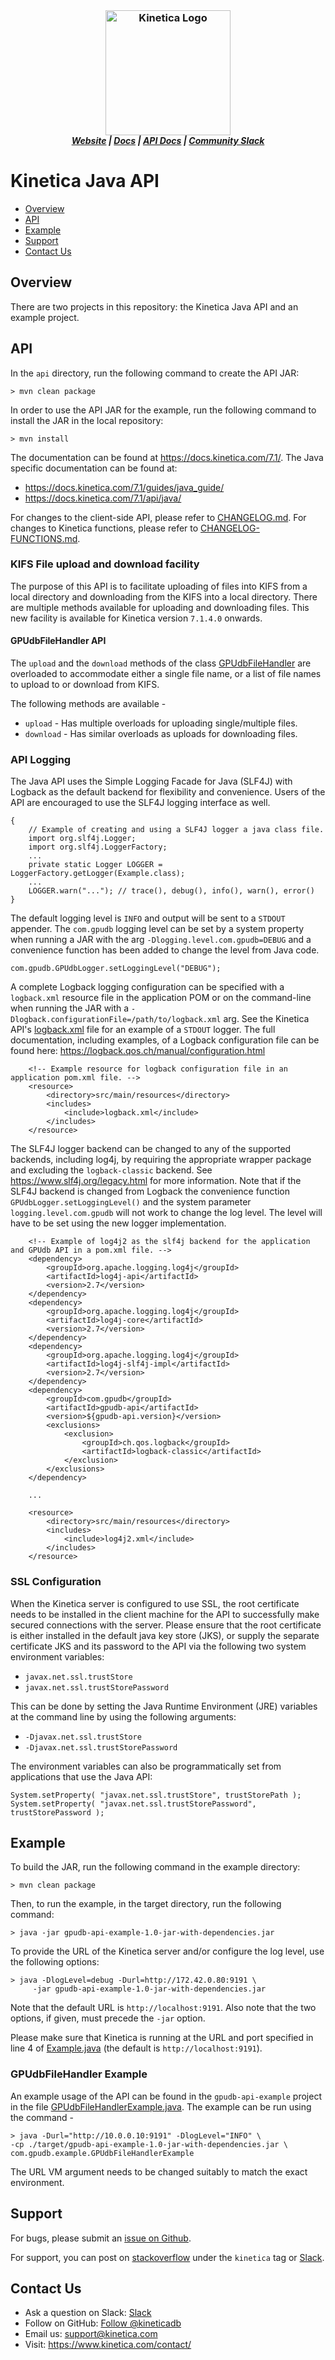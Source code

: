 <h3 align="center" style="margin:0px">
	<img width="200" src="https://www.kinetica.com/wp-content/uploads/2018/08/kinetica_logo.svg" alt="Kinetica Logo"/>
</h3>
<h5 align="center" style="margin:0px">
	<a href="https://www.kinetica.com/">Website</a>
	|
	<a href="https://docs.kinetica.com/7.1/">Docs</a>
	|
	<a href="https://docs.kinetica.com/7.1/api/java/">API Docs</a>
	|
	<a href="https://join.slack.com/t/kinetica-community/shared_invite/zt-1bt9x3mvr-uMKrXlSDXfy3oU~sKi84qg">Community Slack</a>   
</h5>


# Kinetica Java API

-  [Overview](#overview)
-  [API](#api)
-  [Example](#example)
-  [Support](#support)
-  [Contact Us](#contact-us)
 

## Overview

There are two projects in this repository: the Kinetica Java API and an example
project.


## API

In the `api` directory, run the following command to create the API JAR:

```
> mvn clean package
```


In order to use the API JAR for the example, run the following command to
install the JAR in the local repository:

```
> mvn install
```


The documentation can be found at https://docs.kinetica.com/7.1/.
The Java specific documentation can be found at:

* https://docs.kinetica.com/7.1/guides/java_guide/
* https://docs.kinetica.com/7.1/api/java/


For changes to the client-side API, please refer to
[CHANGELOG.md](CHANGELOG.md).  For
changes to Kinetica functions, please refer to
[CHANGELOG-FUNCTIONS.md](CHANGELOG-FUNCTIONS.md).


### KIFS File upload and download facility

The purpose of this API is to facilitate uploading of files into KIFS from a
local directory and downloading from the KIFS into a local directory. There
are multiple methods available for uploading and downloading files. This new
facility is available for Kinetica version `7.1.4.0` onwards.

#### GPUdbFileHandler API

The `upload` and the `download` methods of the class
[GPUdbFileHandler](api/src/main/java/com/gpudb/filesystem/GPUdbFileHandler.java)
are overloaded to accommodate either a single file name, or a list of file names
to upload to or download from KIFS.

The following methods are available -
-    `upload` - Has multiple overloads for uploading single/multiple files.
-    `download` - Has similar overloads as uploads for downloading files.



### API Logging

The Java API uses the Simple Logging Facade for Java (SLF4J) with Logback as the
default backend for flexibility and convenience. Users of the API are encouraged
to use the SLF4J logging interface as well.

```
{
    // Example of creating and using a SLF4J logger a java class file.
    import org.slf4j.Logger;
    import org.slf4j.LoggerFactory;
    ...
    private static Logger LOGGER = LoggerFactory.getLogger(Example.class);
    ...
    LOGGER.warn("..."); // trace(), debug(), info(), warn(), error()
}
```

The default logging level is `INFO` and output will be sent to a `STDOUT`
 appender.  The `com.gpudb` logging level can be set by a system property when
running a JAR with the arg `-Dlogging.level.com.gpudb=DEBUG` and a convenience
function has been added to change the level from Java code.

```
com.gpudb.GPUdbLogger.setLoggingLevel("DEBUG");
```

A complete Logback logging configuration can be specified with a
`logback.xml` resource file in the application POM or on the
command-line when running the JAR with a
`-Dlogback.configurationFile=/path/to/logback.xml` arg.  See the Kinetica API's
[logback.xml](api/src/main/resources/logback.xml) file for an example of a
`STDOUT` logger.  The full documentation, including examples, of a Logback
configuration file can be found here:
https://logback.qos.ch/manual/configuration.html

```
    <!-- Example resource for logback configuration file in an application pom.xml file. -->
    <resource>
        <directory>src/main/resources</directory>
        <includes>
            <include>logback.xml</include>
        </includes>
    </resource>
```

The SLF4J logger backend can be changed to any of the supported backends,
including log4j, by requiring the appropriate wrapper package and excluding the
`logback-classic` backend. See https://www.slf4j.org/legacy.html for
more information. Note that if the SLF4J backend is changed from Logback the
convenience function `GPUdbLogger.setLoggingLevel()` and the system parameter
`logging.level.com.gpudb` will not work to change the log level. The level
will have to be set using the new logger implementation.

```
    <!-- Example of log4j2 as the slf4j backend for the application and GPUdb API in a pom.xml file. -->
    <dependency>
        <groupId>org.apache.logging.log4j</groupId>
        <artifactId>log4j-api</artifactId>
        <version>2.7</version>
    </dependency>
    <dependency>
        <groupId>org.apache.logging.log4j</groupId>
        <artifactId>log4j-core</artifactId>
        <version>2.7</version>
    </dependency>
    <dependency>
        <groupId>org.apache.logging.log4j</groupId>
        <artifactId>log4j-slf4j-impl</artifactId>
        <version>2.7</version>
    </dependency>
    <dependency>
        <groupId>com.gpudb</groupId>
        <artifactId>gpudb-api</artifactId>
        <version>${gpudb-api.version}</version>
        <exclusions>
            <exclusion>
                <groupId>ch.qos.logback</groupId>
                <artifactId>logback-classic</artifactId>
            </exclusion>
        </exclusions>
    </dependency>

    ...

    <resource>
        <directory>src/main/resources</directory>
        <includes>
            <include>log4j2.xml</include>
        </includes>
    </resource>
```



### SSL Configuration

When the Kinetica server is configured to use SSL, the root certificate needs
to be installed in the client machine for the API to successfully make secured
connections with the server.  Please ensure that the root certificate is either
installed in the default java key store (JKS), or supply the separate certificate
JKS and its password to the API via the following two system environment
variables:

* `javax.net.ssl.trustStore`
* `javax.net.ssl.trustStorePassword`

This can be done by setting the Java Runtime Environment (JRE) variables at the
command line by using the following arguments:

* `-Djavax.net.ssl.trustStore`
* `-Djavax.net.ssl.trustStorePassword`

The environment variables can also be programmatically set from applications
that use the Java API:

```
System.setProperty( "javax.net.ssl.trustStore", trustStorePath );
System.setProperty( "javax.net.ssl.trustStorePassword", trustStorePassword );
```



## Example

To build the JAR, run the following command in the example directory:

```
> mvn clean package
```

Then, to run the example, in the target directory, run the following command:

```
> java -jar gpudb-api-example-1.0-jar-with-dependencies.jar
```

To provide the URL of the Kinetica server and/or configure the log level,
use the following options:

```
> java -DlogLevel=debug -Durl=http://172.42.0.80:9191 \
     -jar gpudb-api-example-1.0-jar-with-dependencies.jar
```

Note that the default URL is `http://localhost:9191`.
Also note that the two options, if given, must precede the `-jar` option.

Please make sure that Kinetica is running at the URL and port specified in
line 4 of [Example.java](example/src/main/java/com/gpudb/example/Example.java)
(the default is `http://localhost:9191`).

### GPUdbFileHandler Example
An example usage of the API can be found in the `gpudb-api-example` project
in the file
[GPUdbFileHandlerExample.java](example/src/main/java/com/gpudb/example/GPUdbFileHandlerExample.java).
The example can be run using the command -

```
> java -Durl="http://10.0.0.10:9191" -DlogLevel="INFO" \
-cp ./target/gpudb-api-example-1.0-jar-with-dependencies.jar \
com.gpudb.example.GPUdbFileHandlerExample
```

The URL VM argument needs to be changed suitably to match the exact environment.


## Support

For bugs, please submit an
[issue on Github](https://github.com/kineticadb/kinetica-api-java/issues).

For support, you can post on
[stackoverflow](https://stackoverflow.com/questions/tagged/kinetica) under the
``kinetica`` tag or
[Slack](https://join.slack.com/t/kinetica-community/shared_invite/zt-1bt9x3mvr-uMKrXlSDXfy3oU~sKi84qg).


## Contact Us

* Ask a question on Slack:
  [Slack](https://join.slack.com/t/kinetica-community/shared_invite/zt-1bt9x3mvr-uMKrXlSDXfy3oU~sKi84qg)
* Follow on GitHub:
  [Follow @kineticadb](https://github.com/kineticadb) 
* Email us:  <support@kinetica.com>
* Visit:  <https://www.kinetica.com/contact/>

